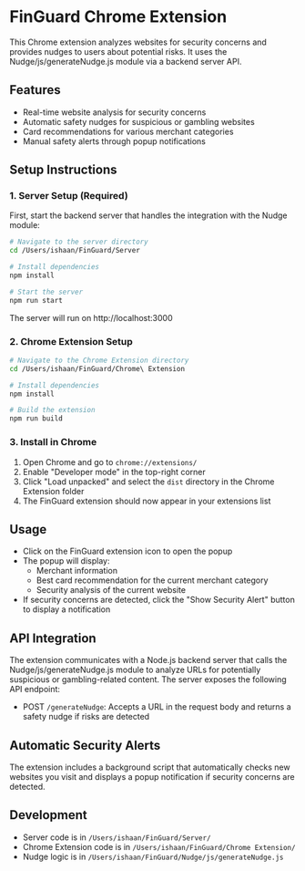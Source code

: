 # FinGuard Chrome Extension

This Chrome extension analyzes websites for security concerns and provides nudges to users about potential risks. It uses the Nudge/js/generateNudge.js module via a backend server API.

## Features

- Real-time website analysis for security concerns
- Automatic safety nudges for suspicious or gambling websites
- Card recommendations for various merchant categories
- Manual safety alerts through popup notifications

## Setup Instructions

### 1. Server Setup (Required)

First, start the backend server that handles the integration with the Nudge module:

```bash
# Navigate to the server directory
cd /Users/ishaan/FinGuard/Server

# Install dependencies
npm install

# Start the server
npm run start
```

The server will run on http://localhost:3000

### 2. Chrome Extension Setup

```bash
# Navigate to the Chrome Extension directory
cd /Users/ishaan/FinGuard/Chrome\ Extension

# Install dependencies
npm install

# Build the extension
npm run build
```

### 3. Install in Chrome

1. Open Chrome and go to `chrome://extensions/`
2. Enable "Developer mode" in the top-right corner
3. Click "Load unpacked" and select the `dist` directory in the Chrome Extension folder
4. The FinGuard extension should now appear in your extensions list

## Usage

- Click on the FinGuard extension icon to open the popup
- The popup will display:
  - Merchant information
  - Best card recommendation for the current merchant category
  - Security analysis of the current website
- If security concerns are detected, click the "Show Security Alert" button to display a notification

## API Integration

The extension communicates with a Node.js backend server that calls the Nudge/js/generateNudge.js module to analyze URLs for potentially suspicious or gambling-related content. The server exposes the following API endpoint:

- POST `/generateNudge`: Accepts a URL in the request body and returns a safety nudge if risks are detected

## Automatic Security Alerts

The extension includes a background script that automatically checks new websites you visit and displays a popup notification if security concerns are detected.

## Development

- Server code is in `/Users/ishaan/FinGuard/Server/`
- Chrome Extension code is in `/Users/ishaan/FinGuard/Chrome Extension/`
- Nudge logic is in `/Users/ishaan/FinGuard/Nudge/js/generateNudge.js`
